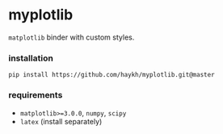 # myplotlib

`matplotlib` binder with custom styles.

### installation

```shell
pip install https://github.com/haykh/myplotlib.git@master
```

### requirements

* `matplotlib>=3.0.0`, `numpy`, `scipy`
* `latex` (install separately)
